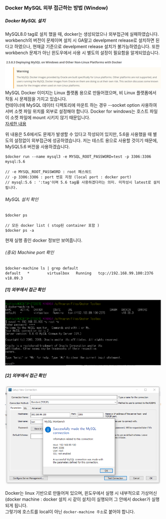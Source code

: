 ### Docker MySQL 외부 접근하는 방법 (Window)

##### Docker MySQL 설치
MySQL8.0 tag로 설치 했을 때, docker는 생성되었으나 외부접근에 실패하였습니다.
workbench의 버전이 문제이며 설치 시 GA말고 develpment release로 설치하면 된다고 하였으나, 현재글 기준으로 develpment release 설치가 불가능하였습니다. 또한 workbench 문제가 아닌 윈도우에서 사용 시 별도의 설정이 필요함을 알게되었습니다.

![docker-warning](/images/2019/03/docker-warning.png)
MySQL Docker 이미지는 Linux 플랫폼 용으로 만들어졌으며, 비 Linux 플랫폼에서 작동 시 문제점을 가지고 있습니다.   
컨테이너에 MySQL 데이터 디렉토리에 마운트 하는 경우 --socket option 사용하여 서버 소켓 파일 위치를 외부로 설정해야 합니다. Docker for windows는 호스트 파일이 소켓 파일에 mount 시키지 않기 때문입니다.    
[자세한 내용](https://dev.mysql.com/doc/refman/8.0/en/deploy-mysql-nonlinux-docker.html)

위 내용은 5.6에서도 문제가 발생할 수 있다고 작성되어 있지만, 5.6을 사용했을 때 별도의 설정없이 외부접근에 성공하였습니다. 저는 테스트 용으로 사용할 것이기 때문에, MySQL5.6 버전을 사용하겠습니다.   

```
$docker run --name mysql3 -e MYSQL_ROOT_PASSWORD=test -p 3306:3306 mysql:5.6

// -e MYSQL_ROOT_PASSWORD : root 패스워드
// -p 3306:3306 : port 번호 지정 (local port : docker port)
// mysql:5.6 : ':tag'이며 5.6 tag를 사용하겠다라는 의미. 미작성시 latest로 설치됩니다.
```

###### MySQL 설치 확인
```
$docker ps

// 모든 docker list ( stop된 container 포함 )
$docker ps -a
```
현재 실행 중인 docker 정보만 보여줍니다.

###### (중요) Machine port 확인
```
$docker-machine ls | grep default
default   *        virtualbox   Running   tcp://192.168.99.100:2376           v18.09.3
```

##### [1] 외부에서 접근 확인
![1-docker-result](/images/2019/03/1-docker-result.png)
##### [2] 외부에서 접근 확인
![workbench-result](/images/2019/03/workbench-result.png)

Docker는 linux 기반으로 만들어져 있으며,  윈도우에서 실행 시 내부적으로 가상머신(docker machine : docker 설치 시 같이 설치)이 실행되어 그 안에서 docker가 실행되게 됩니다.     
그렇기에 호스트를 local이 아닌 `docker-machine 주소`로 붙어야 합니다.      
